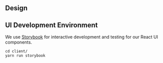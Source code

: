 ## Design

## UI Development Environment

We use [Storybook](https://storybook.js.org/) for interactive development and testing for our React UI components.

```
cd client/
yarn run storybook
```


